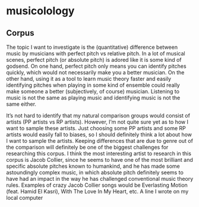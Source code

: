 # musicolology
## Corpus
The topic I want to investigate is the (quantitative) difference between music by musicians with perfect pitch vs relative pitch. In a lot of musical scenes, perfect pitch (or absolute pitch) is adored like it is some kind of godsend. On one hand, perfect pitch only means you can identify pitches quickly, which would not necessarily make you a better musician. On the other hand, using it as a tool to learn music theory faster and easily identifying pitches when playing in some kind of ensemble could really make someone a better (subjectively, of course) musician. Listening to music is not the same as playing music and identifying music is not the same either. 

It’s not hard to identify that my natural comparison groups would consist of artists (PP artists vs RP artists). However, I’m not quite sure yet as to how I want to sample these artists. Just choosing some PP artists and some RP artists would easily fall to biases, so I should definitely think a lot about how I want to sample the artists. Keeping differences that are due to genre out of the comparison will definitely be one of the biggest challenges for researching this corpus. I think the most interesting artist to research in this corpus is Jacob Collier, since he seems to have one of the most brilliant and specific absolute pitches known to humankind, and he has made some astoundingly complex music, in which absolute pitch definitely seems to have had an impact in the way he has challenged conventional music theory rules. Examples of crazy Jacob Collier songs would be Everlasting Motion (feat. Hamid El Kasri), With The Love In My Heart, etc.
A line I wrote on my local computer
